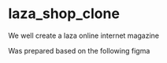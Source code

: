 # laza_shop_clone
We well create a laza online internet magazine

Was prepared based on the following figma
